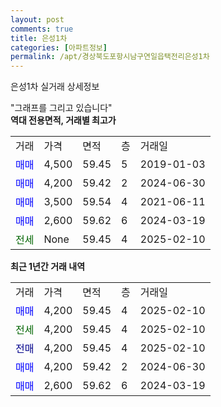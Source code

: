 ```yaml
---
layout: post
comments: true
title: 은성1차
categories: [아파트정보]
permalink: /apt/경상북도포항시남구연일읍택전리은성1차
---
```


은성1차 실거래 상세정보

<script type="text/javascript">
  google.charts.load('current', {'packages':['line', 'corechart']});
  google.charts.setOnLoadCallback(drawChart);

  function drawChart() {
    var data = new google.visualization.DataTable();
    data.addColumn('date', '거래일');
    data.addColumn('number', "매매");
    data.addColumn('number', "전세");
    data.addColumn('number', "전매");

    data.addRows([[new Date(Date.parse("2025-02-10")), 4200, null, null], [new Date(Date.parse("2025-02-10")), null, 4200, null], [new Date(Date.parse("2025-02-10")), null, null, 4200], [new Date(Date.parse("2024-06-30")), 4200, null, null], [new Date(Date.parse("2024-03-19")), 2600, null, null]]);

    var options = {
      hAxis: {
        format: 'yyyy/MM/dd'
      },    
      lineWidth: 0,
      pointsVisible: true,    
      title: '최근 1년간 유형별 실거래가 분포',
      legend: { position: 'bottom' }
    };

    var formatter = new google.visualization.NumberFormat({pattern:'###,###'} );
    formatter.format(data, 1);
    formatter.format(data, 2);
    
    setTimeout(function() {
        var chart = new google.visualization.LineChart(document.getElementById('columnchart_material'));
        chart.draw(data, (options));
        document.getElementById('loading').style.display = 'none';
    }, 200);
  }
</script>


<div id="loading" style="z-index:20; display: block; margin-left: 0px">"그래프를 그리고 있습니다"</div>
<div id="columnchart_material" style="width: 95%; margin-left: 0px; display: block"></div>
<!-- contents start -->
<b>역대 전용면적, 거래별 최고가</b>
<table class="sortable">
    <tr>
      <td>거래</td>
      <td>가격</td>
      <td>면적</td>
      <td>층</td>
      <td>거래일</td>
    </tr>
        <tr>
          <td><a style="color: blue">매매</a></td>
          <td>4,500</td>
          <td>59.45</td>
          <td>5</td>
          <td>2019-01-03</td>
        </tr>            <tr>
          <td><a style="color: blue">매매</a></td>
          <td>4,200</td>
          <td>59.42</td>
          <td>2</td>
          <td>2024-06-30</td>
        </tr>            <tr>
          <td><a style="color: blue">매매</a></td>
          <td>3,500</td>
          <td>59.54</td>
          <td>4</td>
          <td>2021-06-11</td>
        </tr>            <tr>
          <td><a style="color: blue">매매</a></td>
          <td>2,600</td>
          <td>59.62</td>
          <td>6</td>
          <td>2024-03-19</td>
        </tr>        
        <tr>
              <td><a style="color: darkgreen">전세</a></td>
              <td>None</td>
              <td>59.45</td>
              <td>4</td>
              <td>2025-02-10</td>
            </tr>        
    
</table>

<b>최근 1년간 거래 내역</b>

<table class="sortable">
    <tr>
      <td>거래</td>
      <td>가격</td>
      <td>면적</td>
      <td>층</td>
      <td>거래일</td>
    </tr>
    <tr>
      <td><a style="color: blue">매매</a></td>
      <td>4,200</td>
      <td>59.45</td>
      <td>4</td>
      <td>2025-02-10</td>
    </tr>          <tr>
      <td><a style="color: darkgreen">전세</a></td>
      <td>4,200</td>
      <td>59.45</td>
      <td>4</td>
      <td>2025-02-10</td>
    </tr>          <tr>
      <td><a style="color: darkblue">전매</a></td>
      <td>4,200</td>
      <td>59.45</td>
      <td>4</td>
      <td>2025-02-10</td>
    </tr>          <tr>
      <td><a style="color: blue">매매</a></td>
      <td>4,200</td>
      <td>59.42</td>
      <td>2</td>
      <td>2024-06-30</td>
    </tr>          <tr>
      <td><a style="color: blue">매매</a></td>
      <td>2,600</td>
      <td>59.62</td>
      <td>6</td>
      <td>2024-03-19</td>
    </tr>      </table>
<!-- contents end -->    

